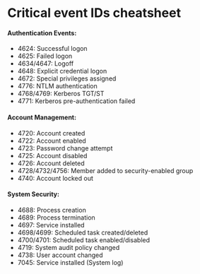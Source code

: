 # Critical event IDs cheatsheet

#### Authentication Events:

* 4624: Successful logon
* 4625: Failed logon
* 4634/4647: Logoff
* 4648: Explicit credential logon
* 4672: Special privileges assigned
* 4776: NTLM authentication
* 4768/4769: Kerberos TGT/ST
* 4771: Kerberos pre-authentication failed

#### Account Management:

* 4720: Account created
* 4722: Account enabled
* 4723: Password change attempt
* 4725: Account disabled
* 4726: Account deleted
* 4728/4732/4756: Member added to security-enabled group
* 4740: Account locked out

#### System Security:

* 4688: Process creation
* 4689: Process termination
* 4697: Service installed
* 4698/4699: Scheduled task created/deleted
* 4700/4701: Scheduled task enabled/disabled
* 4719: System audit policy changed
* 4738: User account changed
* 7045: Service installed (System log)
